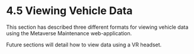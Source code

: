 # 4.5 Viewing Vehicle Data

This section has described three different formats for viewing vehicle data using the Metaverse Maintenance web-application.

Future sections will detail how to view data using a VR headset.
